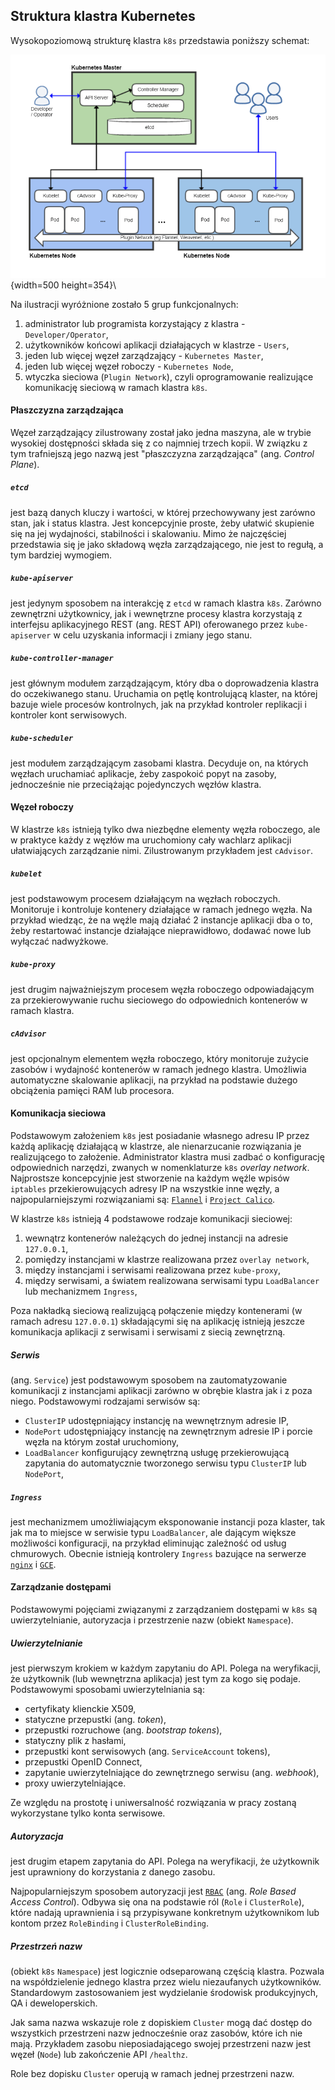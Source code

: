 
## Struktura klastra Kubernetes

Wysokopoziomową strukturę klastra `k8s` przedstawia poniższy schemat:

![ ](assets/kubernetes-architecture.png){width=500 height=354}\

Na ilustracji wyróżnione zostało 5 grup funkcjonalnych:

1. administrator lub programista korzystający z klastra - `Developer/Operator`,
2. użytkowników końcowi aplikacji działających w klastrze - `Users`,
3. jeden lub więcej węzeł zarządzający - `Kubernetes Master`,
4. jeden lub więcej węzeł roboczy - `Kubernetes Node`,
5. wtyczka sieciowa (`Plugin Network`), czyli oprogramowanie realizujące
  komunikację sieciową w ramach klastra `k8s`.


#### Płaszczyzna zarządzająca

Węzeł zarządzający zilustrowany został jako jedna maszyna, ale w trybie wysokiej
dostępności składa się z co najmniej trzech kopii. W związku z tym trafniejszą
jego nazwą jest "płaszczyzna zarządzająca" (ang. _Control Plane_).

##### `etcd`
jest bazą danych kluczy i wartości, w której przechowywany jest zarówno
stan, jak i status klastra. Jest koncepcyjnie proste, żeby ułatwić skupienie się
na jej wydajności, stabilności i skalowaniu. Mimo że najczęściej
przedstawia się je jako składową węzła zarządzającego, nie jest to regułą, a
tym bardziej wymogiem.

##### `kube-apiserver`
jest jedynym sposobem na interakcję z `etcd` w ramach klastra `k8s`.
Zarówno zewnętrzni użytkownicy, jak i wewnętrzne procesy klastra korzystają z
interfejsu aplikacyjnego REST (ang. REST API) oferowanego przez `kube-apiserver`
w celu uzyskania informacji i zmiany jego stanu.

##### `kube-controller-manager`
jest głównym modułem zarządzającym, który dba o doprowadzenia klastra do oczekiwanego 
stanu. Uruchamia on pętlę kontrolującą klaster, na której bazuje wiele procesów
kontrolnych, jak na przykład kontroler replikacji i kontroler kont serwisowych.

##### `kube-scheduler`
jest modułem zarządzającym zasobami klastra.
Decyduje on, na których węzłach uruchamiać aplikacje, żeby zaspokoić popyt na 
zasoby, jednocześnie nie przeciążając pojedynczych węzłów klastra.

#### Węzeł roboczy

W klastrze `k8s` istnieją tylko dwa niezbędne elementy węzła roboczego, ale
w praktyce każdy z węzłów ma uruchomiony cały wachlarz aplikacji ułatwiających
zarządzanie nimi. Zilustrowanym przykładem jest `cAdvisor`.

##### `kubelet`
jest podstawowym procesem działającym na węzłach roboczych.
Monitoruje i kontroluje kontenery działające w ramach jednego węzła.
Na przykład wiedząc, że na węźle mają działać 2 instancje aplikacji
dba o to, żeby restartować instancje działające nieprawidłowo, dodawać nowe lub
wyłączać nadwyżkowe.

##### `kube-proxy`
jest drugim najważniejszym procesem węzła roboczego odpowiadającym za
przekierowywanie ruchu sieciowego do odpowiednich kontenerów w ramach klastra.

##### `cAdvisor`
jest opcjonalnym elementem węzła roboczego, który monitoruje zużycie zasobów i
wydajność kontenerów w ramach jednego klastra. Umożliwia automatyczne skalowanie
aplikacji, na przykład na podstawie dużego obciążenia pamięci RAM lub procesora.

#### Komunikacja sieciowa

Podstawowym założeniem `k8s` jest posiadanie własnego adresu IP przez każdą
aplikację działającą w klastrze, ale nienarzucanie rozwiązania je
realizującego to założenie.
Administrator klastra musi zadbać o konfigurację odpowiednich narzędzi,
zwanych w nomenklaturze `k8s` _overlay network_. 
Najprostsze koncepcyjnie jest stworzenie na każdym węźle wpisów
`iptables` przekierowujących adresy IP na wszystkie inne węzły, a 
najpopularniejszymi rozwiązaniami są:
[`Flannel`](https://github.com/coreos/flannel#flannel) i 
[`Project Calico`](https://www.projectcalico.org/).


W klastrze `k8s` istnieją 4 podstawowe rodzaje komunikacji sieciowej:

1. wewnątrz kontenerów należących do jednej instancji na adresie
    `127.0.0.1`,
2. pomiędzy instancjami w klastrze realizowana przez `overlay network`,
3. między instancjami i serwisami realizowana przez `kube-proxy`, 
4. między serwisami, a światem realizowana serwisami typu `LoadBalancer` lub
   mechanizmem `Ingress`,

Poza nakładką sieciową realizującą połączenie między kontenerami (w ramach
adresu `127.0.0.1`) składającymi się na aplikację
istnieją jeszcze komunikacja aplikacji z serwisami i serwisami z siecią zewnętrzną.


##### Serwis
(ang. `Service`) jest podstawowym sposobem na zautomatyzowanie komunikacji z
instancjami aplikacji zarówno w obrębie klastra jak i z poza niego.
Podstawowymi rodzajami serwisów są:

- `ClusterIP` udostępniający instancję na wewnętrznym adresie IP,
- `NodePort` udostępniający instancję na zewnętrznym adresie IP i porcie węzła
  na którym został uruchomiony,
- `LoadBalancer` konfigurujący zewnętrzną usługę przekierowującą zapytania do
  automatycznie tworzonego serwisu typu `ClusterIP` lub `NodePort`,


##### `Ingress`
jest mechanizmem umożliwiającym eksponowanie instancji poza klaster, tak jak ma
to miejsce w serwisie typu `LoadBalancer`, ale dającym większe możliwości
konfiguracji, na przykład eliminując zależność od usług chmurowych.
Obecnie istnieją kontrolery `Ingress` bazujące na serwerze [`nginx`](https://github.com/kubernetes/ingress-nginx)
i [`GCE`](https://github.com/kubernetes/ingress-gce).


#### Zarządzanie dostępami

Podstawowymi pojęciami związanymi z zarządzaniem dostępami w `k8s` są
uwierzytelnianie, autoryzacja i przestrzenie nazw (obiekt `Namespace`).

##### Uwierzytelnianie
jest pierwszym krokiem w każdym zapytaniu do API.
Polega na weryfikacji, że użytkownik (lub wewnętrzna aplikacja) jest tym za kogo
się podaje. Podstawowymi sposobami uwierzytelniania są:

- certyfikaty klienckie X509,
- statyczne przepustki (ang. _token_),
- przepustki rozruchowe (ang. _bootstrap tokens_),
- statyczny plik z hasłami,
- przepustki kont serwisowych (ang. `ServiceAccount` tokens),
- przepustki OpenID Connect,
- zapytanie uwierzytelniające do zewnętrznego serwisu (ang. _webhook_),
- proxy uwierzytelniające.

Ze względu na prostotę i uniwersalność rozwiązania w pracy zostaną wykorzystane
tylko konta serwisowe.

##### Autoryzacja
jest drugim etapem zapytania do API. Polega na weryfikacji, że użytkownik jest
uprawniony do korzystania z danego zasobu.

Najpopularniejszym sposobem autoryzacji jest [`RBAC`](https://kubernetes.io/docs/admin/authorization/rbac/)
(ang. _Role Based Access Control_).
Odbywa się ona na podstawie ról (`Role` i `ClusterRole`), które nadają
uprawnienia i są przypisywane konkretnym użytkownikom lub kontom przez
`RoleBinding` i `ClusterRoleBinding`.

##### Przestrzeń nazw
(obiekt `k8s` `Namespace`) jest logicznie odseparowaną częścią klastra.
Pozwala na współdzielenie jednego klastra przez wielu niezaufanych użytkowników.
Standardowym zastosowaniem jest wydzielanie środowisk produkcyjnych, QA i
deweloperskich.

Jak sama nazwa wskazuje role z dopiskiem `Cluster` mogą dać dostęp do wszystkich
przestrzeni nazw jednocześnie oraz zasobów, które ich nie mają.
Przykładem zasobu nieposiadającego swojej przestrzeni nazw jest węzeł (`Node`)
lub zakończenie API `/healthz`.

Role bez dopisku `Cluster` operują w ramach jednej przestrzeni nazw.
